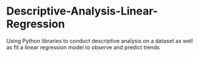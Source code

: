 # Descriptive-Analysis-Linear-Regression
Using Python libraries to conduct descriptive analysis on a dataset as well as fit a linear regression model to observe and predict trends
